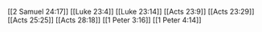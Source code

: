 [[2 Samuel 24:17]]
[[Luke 23:4]]
[[Luke 23:14]]
[[Acts 23:9]]
[[Acts 23:29]]
[[Acts 25:25]]
[[Acts 28:18]]
[[1 Peter 3:16]]
[[1 Peter 4:14]]
